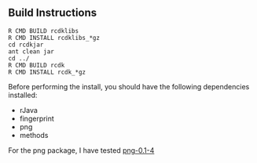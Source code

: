 Build Instructions
------------------

	R CMD BUILD rcdklibs
	R CMD INSTALL rcdklibs_*gz
	cd rcdkjar
	ant clean jar
	cd ../
	R CMD BUILD rcdk
	R CMD INSTALL rcdk_*gz

Before performing the install, you should have the following dependencies installed:

* rJava
* fingerprint
* png
* methods

For the png package, I have tested [png-0.1-4](http://www.rforge.net/png/files/)

